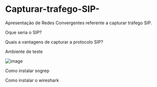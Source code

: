 # Capturar-trafego-SIP-
Apresentação de Redes Convergentes referente a capturar tráfego SIP.

Oque seria o SIP?


Quais a vantagens de capturar a protocolo SIP?


Ambiente de teste


![image](https://github.com/larissalg9/Capturar-trafego-SIP-/assets/58262383/6aaedf79-25f9-4d14-87eb-0f60aa2dba63)

Como instalar sngrep


Como instalar o wireshark





